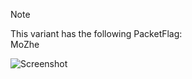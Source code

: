 > [!NOTE]  
> This variant has the following PacketFlag:  
> MoZhe  
  
![Screenshot](https://raw.githubusercontent.com/Cryakl/Ultimate-RAT-Collection/refs/heads/main/Gh0stRat/MoZhe/Screenshot.png)
